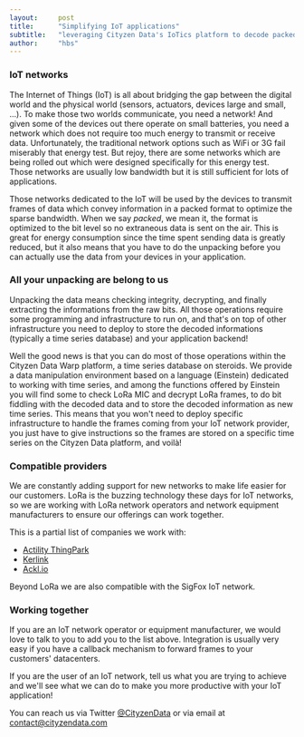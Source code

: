 ```yaml
---
layout:     post
title:      "Simplifying IoT applications"
subtitle:   "leveraging Cityzen Data's IoTics platform to decode packed data frames"
author:     "hbs"
---
```

### IoT networks ###

The Internet of Things (IoT) is all about bridging the gap between the digital world and the physical world (sensors, actuators, devices large and small, ...). To make those two worlds communicate, you need a network! And given some of the devices out there operate on small batteries, you need a network which does not require too much energy to transmit or receive data. Unfortunately, the traditional network options such as WiFi or 3G fail miserably that energy test. But rejoy, there are some networks which are being rolled out which were designed specifically for this energy test. Those networks are usually low bandwidth but it is still sufficient for lots of applications.

Those networks dedicated to the IoT will be used by the devices to transmit frames of data which convey information in a packed format to optimize the sparse bandwidth. When we say *packed*, we mean it, the format is optimized to the bit level so no extraneous data is sent on the air. This is great for energy consumption since the time spent sending data is greatly reduced, but it also means that you have to do the unpacking before you can actually use the data from your devices in your application.

### All your unpacking are belong to us ###

Unpacking the data means checking integrity, decrypting, and finally extracting the informations from the raw bits. All those operations require some programming and infrastructure to run on, and that's on top of other infrastructure you need to deploy to store the decoded informations (typically a time series database) and your application backend!

Well the good news is that you can do most of those operations within the Cityzen Data Warp platform, a time series database on steroids. We provide a data manipulation environment based on a language (Einstein) dedicated to working with time series, and among the functions offered by Einstein you will find some to check LoRa MIC and decrypt LoRa frames, to do bit fiddling with the decoded data and to store the decoded information as new time series. This means that you won't need to deploy specific infrastructure to handle the frames coming from your IoT network provider, you just have to give instructions so the frames are stored on a specific time series on the Cityzen Data platform, and voilà!

### Compatible providers ###

We are constantly adding support for new networks to make life easier for our customers. LoRa is the buzzing technology these days for IoT networks, so we are working with LoRa network operators and network equipment manufacturers to ensure our offerings can work together.

This is a partial list of companies we work with:

- <a href="http://www.actility.com/">Actility ThingPark</a>
- <a href="http://kerlink.fr/">Kerlink</a>
- <a href="http://ackl.io/">Ackl.io</a>

Beyond LoRa we are also compatible with the SigFox IoT network.

### Working together ###

If you are an IoT network operator or equipment manufacturer, we would love to talk to you to add you to the list above. Integration is usually very easy if you have a callback mechanism to forward frames to your customers' datacenters.

If you are the user of an IoT network, tell us what you are trying to achieve and we'll see what we can do to make you more productive with your IoT application!

You can reach us via Twitter <a href="https://twitter.com/CityzenData">@CityzenData</a> or via email at <a href="mailto:contact@cityzendata.com">contact@cityzendata.com</a>
